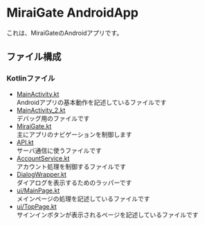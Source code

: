 # MiraiGate AndroidApp
これは、MiraiGateのAndroidアプリです。
## ファイル構成
### Kotlinファイル
- [MainActivity.kt](app/src/main/java/net/artificialwusslab/it_mirai_androidapp/MainActivity.kt)  
  Androidアプリの基本動作を記述しているファイルです
- [MainActivity_2.kt](app/src/main/java/net/artificialwusslab/it_mirai_androidapp/MainActivity_2.kt)  
  デバッグ用のファイルです
- [MiraiGate.kt](app/src/main/java/net/artificialwusslab/it_mirai_androidapp/MiraiGate.kt)  
  主にアプリのナビゲーションを制御します
- [API.kt](app/src/main/java/net/artificialwusslab/it_mirai_androidapp/API.kt)  
  サーバ通信に使うファイルです
- [AccountService.kt](app/src/main/java/net/artificialwusslab/it_mirai_androidapp/AccountService.kt)  
  アカウント処理を制御するファイルです
- [DialogWrapper.kt](app/src/main/java/net/artificialwusslab/it_mirai_androidapp/DialogWrapper.kt)  
  ダイアログを表示するためのラッパーです
- [ui/MainPage.kt](app/src/main/java/net/artificialwusslab/it_mirai_androidapp/ui/MainPage.kt)  
  メインページの処理を記述しているファイルです
- [ui/TopPage.kt](app/src/main/java/net/artificialwusslab/it_mirai_androidapp/ui/TopPage.kt)  
  サインインボタンが表示されるページを記述しているファイルです
